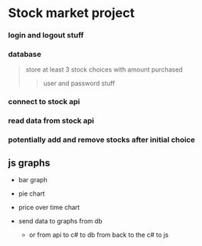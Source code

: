 # Stock market project

### login and logout stuff

### database
> store at least 3 stock choices with amount purchased
>> user and password stuff

### connect to stock api
### read data from stock api

### potentially add and remove stocks after initial choice

## js graphs
  + bar graph
  + pie chart
  + price over time chart

  + send data to graphs from db
    + or from api to c# to db from back to the c# to js
